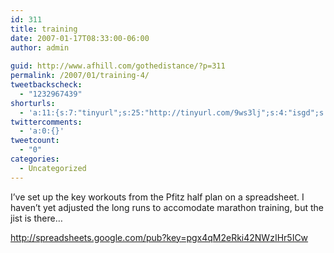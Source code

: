```yaml
---
id: 311
title: training
date: 2007-01-17T08:33:00-06:00
author: admin
  
guid: http://www.afhill.com/gothedistance/?p=311
permalink: /2007/01/training-4/
tweetbackscheck:
  - "1232967439"
shorturls:
  - 'a:11:{s:7:"tinyurl";s:25:"http://tinyurl.com/9ws3lj";s:4:"isgd";s:17:"http://is.gd/fgXh";s:5:"bitly";s:18:"http://bit.ly/vxVK";s:5:"snipr";s:22:"http://snipr.com/9rzj8";s:5:"snurl";s:22:"http://snurl.com/9rzj8";s:7:"snipurl";s:24:"http://snipurl.com/9rzj8";s:4:"trim";s:17:"http://tr.im/4575";s:5:"adjix";s:207:"(10 Jan 2008 temporary restriction: API requires valid partnerID or partnerEmail key in request. Contact us if this affects you.) Invalid Adjix request. API documentation @ http://web.adjix.com/AdjixAPI.html";s:4:"advu";s:203:"(10 Jan 2008 temporary restriction: API requires valid partnerID or partnerEmail key in request. Contact us if this affects you.) Invalid Adjix request. API documentation @ http://web.ad.vu/AdjixAPI.html";s:4:"zima";s:19:"http://zi.ma/d1e278";s:9:"permalink";s:53:"http://www.afhill.com/gothedistance/2007/01/training/";}'
twittercomments:
  - 'a:0:{}'
tweetcount:
  - "0"
categories:
  - Uncategorized
---
```

I&#8217;ve set up the key workouts from the Pfitz half plan on a spreadsheet. I haven&#8217;t yet adjusted the long runs to accomodate marathon training, but the jist is there&#8230;

http://spreadsheets.google.com/pub?key=pgx4qM2eRki42NWzIHr5ICw